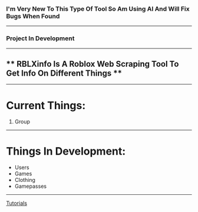 
### I'm Very New To This Type Of Tool So Am Using AI And Will Fix Bugs When Found

-------

### Project In Development 

-------

## ** RBLXinfo Is A Roblox Web Scraping Tool To Get Info On Different Things ** 

-------

# Current Things:
1.  Group

-------

# Things In Development:
- Users
- Games
- Clothing
- Gamepasses

-------

[Tutorials](https://github.com/JWDev60/RBLXinfo/blob/main/Tutorials.md)